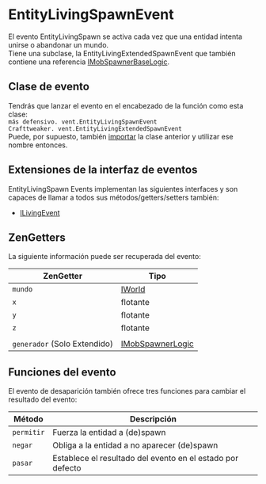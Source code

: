 # EntityLivingSpawnEvent

El evento EntityLivingSpawn se activa cada vez que una entidad intenta unirse o abandonar un mundo.  
Tiene una subclase, la EntityLivingExtendedSpawnEvent que también contiene una referencia [IMobSpawnerBaseLogic](/Vanilla/TileEntity/IMobSpawnerBaseLogic).

## Clase de evento

Tendrás que lanzar el evento en el encabezado de la función como esta clase:  
`más defensivo. vent.EntityLivingSpawnEvent`  
`Crafttweaker. vent.EntityLivingExtendedSpawnEvent`  
Puede, por supuesto, también [importar](/AdvancedFunctions/Import/) la clase anterior y utilizar ese nombre entonces.

## Extensiones de la interfaz de eventos

EntityLivingSpawn Events implementan las siguientes interfaces y son capaces de llamar a todos sus métodos/getters/setters también:

- [ILivingEvent](/Vanilla/Events/Events/ILivingEvent/)

## ZenGetters

La siguiente información puede ser recuperada del evento:

| ZenGetter                    | Tipo                                                         |
| ---------------------------- | ------------------------------------------------------------ |
| `mundo`                      | [IWorld](/Vanilla/World/IWorld/)                             |
| `x`                          | flotante                                                     |
| `y`                          | flotante                                                     |
| `z`                          | flotante                                                     |
|                              |                                                              |
| `generador` (Solo Extendido) | [IMobSpawnerLogic](/Vanilla/TileEntity/IMobSpawnerBaseLogic) |

## Funciones del evento

El evento de desaparición también ofrece tres funciones para cambiar el resultado del evento:

| Método     | Descripción                                                |
| ---------- | ---------------------------------------------------------- |
| `permitir` | Fuerza la entidad a (de)spawn                              |
| `negar`    | Obliga a la entidad a no aparecer (de)spawn                |
| `pasar`    | Establece el resultado del evento en el estado por defecto |